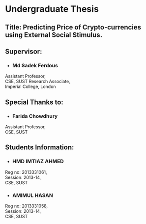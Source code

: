 # Undergraduate Thesis
## Title: Predicting Price of Crypto-currencies using External Social Stimulus.

## Supervisor:

- <h3>Md Sadek Ferdous</h3>
Assistant Professor,<br>
CSE, SUST
Research Associate,<br>
Imperial College, London


## Special Thanks to:

- <h3>Farida Chowdhury</h3>
Assistant Professor,<br>
CSE, SUST

## Students Information:

- <h3>HMD IMTIAZ AHMED</h3>
Reg no: 2013331061,<br>
Session: 2013-14,<br>
CSE, SUST

- <h3>AMIMUL HASAN</h3>
Reg no: 2013331058,<br>
Session: 2013-14,<br>
CSE, SUST
